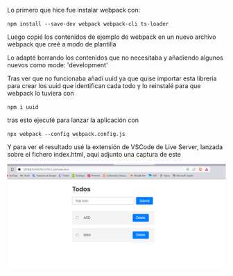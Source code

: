Lo primero que hice fue instalar webpack con:

`npm install --save-dev webpack webpack-cli ts-loader`

Luego copié los contenidos de ejemplo de webpack en un nuevo archivo webpack que creé a modo de plantilla

Lo adapté borrando los contenidos que no necesitaba y añadiendo algunos nuevos como mode: 'development'

Tras ver que no funcionaba añadí uuid ya que quise importar esta libreria para crear los uuid que identifican cada todo y lo reinstalé para que webpack lo tuviera con

`npm i uuid`

tras esto ejecuté para lanzar la aplicación con

`npx webpack --config webpack.config.js`

Y para ver el resultado usé la extensión de VSCode de Live Server, lanzada sobre el fichero index.html, aqui adjunto una captura de este

![alt text](image.png)